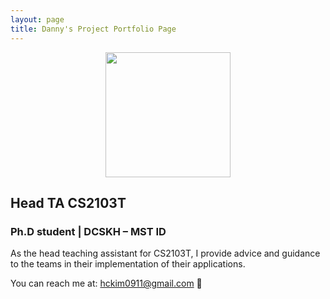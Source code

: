 ```yaml
---
layout: page
title: Danny's Project Portfolio Page
---
```

<p align="center">
  <img src="../images/about-us/bluesky0911.png" width="200px">
</p>

## Head TA CS2103T
### Ph.D student | DCSKH – MST ID

As the head teaching assistant for CS2103T, I provide advice and
guidance to the teams in their implementation of their applications.

You can reach me at: [hckim0911@gmail.com](hckim0911@gmail.com) :love_letter:
